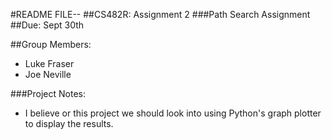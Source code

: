#README FILE--
##CS482R: Assignment 2
###Path Search Assignment
##Due: Sept 30th

##Group Members:
* Luke Fraser
* Joe Neville

###Project Notes:

* I believe or this project we should look into using Python's graph plotter to display the results.
